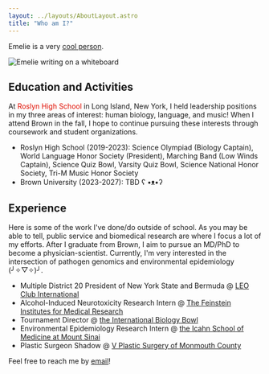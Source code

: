 ```yaml
---
layout: ../layouts/AboutLayout.astro
title: "Who am I?"
---
```


Emelie is a very [cool person](https://youtu.be/XAu5MuTGBC8).

<div>
  <img src="/assets/emelie.png" alt="Emelie writing on a whiteboard">
</div>

## Education and Activities

At <font color="text-yellow">Roslyn High School</font> in Long Island, New York, I held leadership positions in my three areas of interest: human biology, language, and music! When I attend Brown in the fall, I hope to continue pursuing these interests through coursework and student organizations.

- Roslyn High School (2019-2023): Science Olympiad (Biology Captain), World Language Honor Society (President), Marching Band (Low Winds Captain), Science Quiz Bowl, Varsity Quiz Bowl, Science National Honor Society, Tri-M Music Honor Society
- Brown University (2023-2027): TBD ʕ •ᴥ•ʔ

## Experience

Here is some of the work I've done/do outside of school. As you may be able to tell, public service and biomedical research are where I focus a lot of my efforts. After I graduate from Brown, I aim to pursue an MD/PhD to become a physician-scientist. Currently, I'm very interested in the intersection of pathogen genomics and environmental epidemiology (╯✧▽✧)╯.

- Multiple District 20 President of New York State and Bermuda @ [LEO Club International](https://www.lionsclubs.org/en/discover-our-clubs/about-leos)
- Alcohol-Induced Neurotoxicity Research Intern @ [The Feinstein Institutes for Medical Research](https://feinstein.northwell.edu/)
- Tournament Director @ [the International Biology Bowl](https://biologybowl.org/)
- Environmental Epidemiology Research Intern @ [the Icahn School of Medicine at Mount Sinai](https://icahn.mssm.edu/)
- Plastic Surgeon Shadow @ [V Plastic Surgery of Monmouth County](https://www.doctorvnj.com/)

Feel free to reach me by [email](mailto:emelie_nguyen@brown.edu)!

